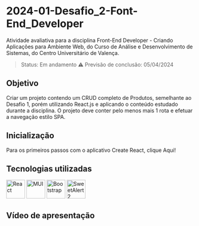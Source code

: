 # 2024-01-Desafio_2-Font-End_Developer
Atividade avaliativa para a disciplina Front-End Developer - Criando Aplicações para Ambiente Web, do Curso de Análise e Desenvolvimento de Sistemas, do Centro Universitário de Valença.

> Status: Em andamento ⚠️
> Previsão de conclusão: 05/04/2024

## Objetivo
Criar um projeto contendo um CRUD completo de Produtos, semelhante ao <a src="https://github.com/laisbrme/2024-01-Desafio_1-Font-End_Developer">Desafio 1</a>, porém utilizando React.js e aplicando o conteúdo estudado durante a disciplina. O projeto deve conter pelo menos mais 1 rota e efetuar a navegação estilo SPA.

## Inicialização
Para os primeiros passos com o aplicativo Create React, clique <a src="https://github.com/laisbrme/2024-01-Desafio_2-Font-End_Developer/desafio-2/README-run.md">Aqui!</a>

## Tecnologias utilizadas
<img src="https://upload.wikimedia.org/wikipedia/commons/thumb/a/a7/React-icon.svg/539px-React-icon.svg.png" height="50" alt="React" title="React"> <img src="https://ww1.freelogovectors.net/wp-content/uploads/2022/06/mui-logo-freelogovectors.net_.png?lossy=1&ssl=1" height="50" alt="MUI" title="MUI"> <img src="https://img.icons8.com/color/2x/bootstrap.png" height="50" alt="Bootstrap" title="Bootstrap"> <img src="https://sweetalert2.github.io/images/SweetAlert2.png" height="50" alt="SweetAlert2" title="SweetAlert2"> 


## Vídeo de apresentação

<!-- [![Watch the video](https://img.youtube.com/vi/KLd8p6iHlRo/hqdefault.jpg)](https://www.youtube.com/embed/KLd8p6iHlRo) -->

